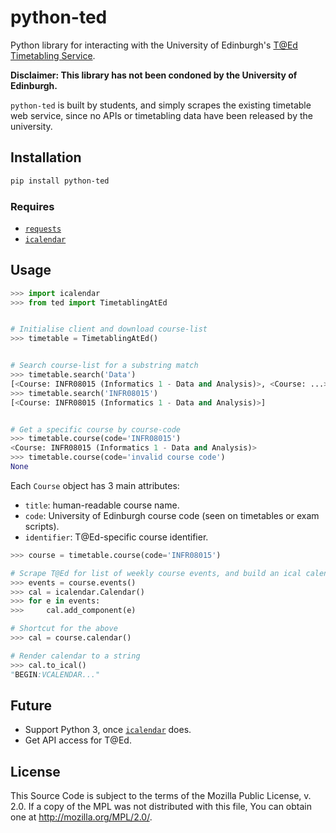 python-ted
==========

Python library for interacting with the University of Edinburgh's [T@Ed Timetabling Service][ted].

**Disclaimer: This library has not been condoned by the University of Edinburgh.**

`python-ted` is built by students, and simply scrapes the existing timetable web service,
since no APIs or timetabling data have been released by the university.


## Installation

```sh
pip install python-ted
```

### Requires

- [`requests`](https://pypi.python.org/pypi/requests)
- [`icalendar`][icalendar]


## Usage


```python
>>> import icalendar
>>> from ted import TimetablingAtEd


# Initialise client and download course-list
>>> timetable = TimetablingAtEd()


# Search course-list for a substring match
>>> timetable.search('Data')
[<Course: INFR08015 (Informatics 1 - Data and Analysis)>, <Course: ...>, ...]
>>> timetable.search('INFR08015')
[<Course: INFR08015 (Informatics 1 - Data and Analysis)>]


# Get a specific course by course-code
>>> timetable.course(code='INFR08015')
<Course: INFR08015 (Informatics 1 - Data and Analysis)>
>>> timetable.course(code='invalid course code')
None
```

Each `Course` object has 3 main attributes:

- `title`: human-readable course name.
- `code`: University of Edinburgh course code (seen on timetables or exam scripts).
- `identifier`: T@Ed-specific course identifier.


```python
>>> course = timetable.course(code='INFR08015')

# Scrape T@Ed for list of weekly course events, and build an ical calendar
>>> events = course.events()
>>> cal = icalendar.Calendar()
>>> for e in events:
>>>     cal.add_component(e)

# Shortcut for the above
>>> cal = course.calendar()

# Render calendar to a string
>>> cal.to_ical()
"BEGIN:VCALENDAR..."
```


Future
------

- Support Python 3, once [`icalendar`][icalendar] does.
- Get API access for T@Ed.


License
-------

This Source Code is subject to the terms of the Mozilla Public
License, v. 2.0. If a copy of the MPL was not distributed with this
file, You can obtain one at http://mozilla.org/MPL/2.0/.


[ted]: https://www.ted.is.ed.ac.uk/UOE1314_SWS/
[icalendar]: https://pypi.python.org/pypi/icalendar

